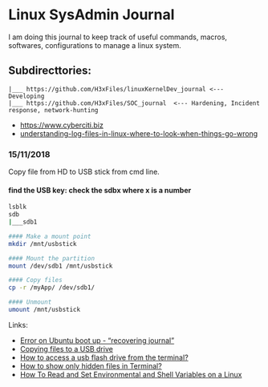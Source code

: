 # Linux SysAdmin Journal
I am doing this journal to keep track of useful commands, macros, softwares, configurations to manage a linux system.


## Subdirecttories:
```
|___ https://github.com/H3xFiles/linuxKernelDev_journal <--- Developing
|___ https://github.com/H3xFiles/SOC_journal  <--- Hardening, Incident response, network-hunting
```


- https://www.cyberciti.biz 
- [understanding-log-files-in-linux-where-to-look-when-things-go-wrong](http://www.lostsaloon.com/technology/understanding-log-files-in-linux-where-to-look-when-things-go-wrong/)


### 15/11/2018
Copy file from HD to USB stick from cmd line.

#### find the USB key: check the sdbx where x is a number
```Bash
lsblk
sdb
|___sdb1

#### Make a mount point
mkdir /mnt/usbstick

#### Mount the partition
mount /dev/sdb1 /mnt/usbstick

#### Copy files
cp -r /myApp/ /dev/sdb1/

#### Unmount
umount /mnt/usbstick
```

Links:
- [Error on Ubuntu boot up - “recovering journal” ](https://askubuntu.com/questions/924170/error-on-ubuntu-boot-up-recovering-journal)
- [Copying files to a USB drive](https://askubuntu.com/questions/37767/how-to-access-a-usb-flash-drive-from-the-terminal)
- [How to access a usb flash drive from the terminal?](https://askubuntu.com/questions/37767/how-to-access-a-usb-flash-drive-from-the-terminal)
- [How to show only hidden files in Terminal?](https://askubuntu.com/questions/468901/how-to-show-only-hidden-files-in-terminal)
- [How To Read and Set Environmental and Shell Variables on a Linux](https://www.digitalocean.com/community/tutorials/how-to-read-and-set-environmental-and-shell-variables-on-a-linux-vps)
